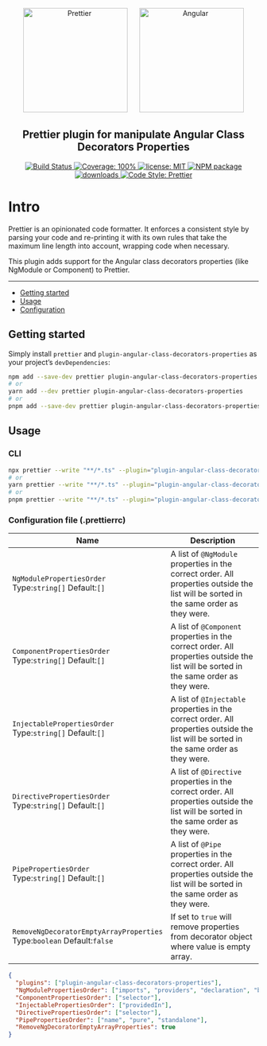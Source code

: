 <p align="center">
  <a href="https://prettier.io" target="_blank"><img alt="Prettier" src="https://cdn.rawgit.com/prettier/prettier-logo/master/images/prettier-icon-light.svg" width="210" height="210"></a>
  &nbsp;&nbsp;&nbsp;&nbsp;
  <a href="https://angular.dev" target="_blank"><img alt="Angular" src="https://repository-images.githubusercontent.com/49016322/0a1e8bee-99b1-4044-9b83-4bdb6befcde9" width="210" height="210"></a>
</p>

<h2 align="center">Prettier plugin for manipulate Angular Class Decorators Properties</h2>


<p align="center">
  <a href="https://github.com/launcelot66/prettier-plugin-angular-class-decorators/actions/workflows/build.yml/badge.svg">
    <img alt="Build Status" src="https://github.com/launcelot66/prettier-plugin-angular-class-decorators/actions/workflows/build.yml/badge.svg">
  </a>
  <a href="https://gist.githubusercontent.com/launcelot66/d5b942001bb4c3c9e0dc4c31943a8dca/raw/plugin-angular-class-decorators-properties-heads-main.json">
    <img alt="Coverage: 100%" src="https://img.shields.io/endpoint?url=https://gist.githubusercontent.com/launcelot66/d5b942001bb4c3c9e0dc4c31943a8dca/raw/plugin-angular-class-decorators-properties-heads-main.json">
  </a>
  <a href="https://github.com/launcelot66/prettier-plugin-angular-class-decorators/blob/main/LICENSE">
    <img alt="license: MIT" src="https://img.shields.io/github/license/launcelot66/prettier-plugin-angular-class-decorators.svg?style=flat-square">
  </a>
  <a href="https://www.npmjs.com/package/plugin-angular-class-decorators-properties" target="_blank">
    <img alt="NPM package" src="https://img.shields.io/npm/v/plugin-angular-class-decorators-properties.svg?style=flat-square">
  </a>
  <a href="https://www.npmjs.com/package/plugin-angular-class-decorators-properties" target="_blank">
    <img alt="downloads" src="https://img.shields.io/npm/dt/plugin-angular-class-decorators-properties.svg?style=flat-square">
  </a>
  <a href="https://prettier.io" target="_blank">
    <img alt="Code Style: Prettier" src="https://img.shields.io/badge/code_style-prettier-ff69b4.svg?style=flat-square">
  </a>
</p>

# Intro

Prettier is an opinionated code formatter. It enforces a consistent style by parsing your code and re-printing it with its own rules that take the maximum line length into account, wrapping code when necessary.

This plugin adds support for the Angular class decorators properties (like NgModule or Component) to Prettier.

---

- [Getting started](#getting-started)
- [Usage](#usage)
- [Configuration](#configuration)

## Getting started

Simply install `prettier` and `plugin-angular-class-decorators-properties` as your project’s `devDependencies`:

```bash
npm add --save-dev prettier plugin-angular-class-decorators-properties
# or
yarn add --dev prettier plugin-angular-class-decorators-properties
# or
pnpm add --save-dev prettier plugin-angular-class-decorators-properties
```


## Usage

### CLI

```bash
npx prettier --write "**/*.ts" --plugin="plugin-angular-class-decorators-properties"
# or
yarn prettier --write "**/*.ts" --plugin="plugin-angular-class-decorators-properties"
# or
pnpm prettier --write "**/*.ts" --plugin="plugin-angular-class-decorators-properties"
```

### Configuration file (.prettierrc)

| Name                                                                       | Description                                                                                                                              |
|----------------------------------------------------------------------------|------------------------------------------------------------------------------------------------------------------------------------------|
| `NgModulePropertiesOrder`<br/>Type:`string[]` Default:`[]`                 | A list of `@NgModule` properties in the correct order. All properties outside the list will be sorted in the same order as they were.    |
| `ComponentPropertiesOrder`<br/>Type:`string[]` Default:`[]`                | A list of `@Component` properties in the correct order. All properties outside the list will be sorted in the same order as they were.   |
| `InjectablePropertiesOrder`<br/>Type:`string[]` Default:`[]`               | A list of `@Injectable` properties in the correct order. All properties outside the list will be sorted in the same order as they were.  |
| `DirectivePropertiesOrder`<br/>Type:`string[]` Default:`[]`                | A list of `@Directive` properties in the correct order. All properties outside the list will be sorted in the same order as they were.   |
| `PipePropertiesOrder`<br/>Type:`string[]` Default:`[]`                     | A list of `@Pipe` properties in the correct order. All properties outside the list will be sorted in the same order as they were.        |
| `RemoveNgDecoratorEmptyArrayProperties`<br/>Type:`boolean` Default:`false` | If set to `true` will remove properties from decorator object where value is empty array.                                                |


```json
{
  "plugins": ["plugin-angular-class-decorators-properties"],
  "NgModulePropertiesOrder": ["imports", "providers", "declaration", "bootstrap", "exports"],
  "ComponentPropertiesOrder": ["selector"],
  "InjectablePropertiesOrder": ["providedIn"],
  "DirectivePropertiesOrder": ["selector"],
  "PipePropertiesOrder": ["name", "pure", "standalone"],
  "RemoveNgDecoratorEmptyArrayProperties": true
}
```
